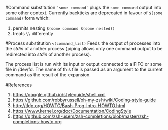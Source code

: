 #Command substitution
`` `some command` `` plugs the `some command` output into some other context.
Currently backticks are deprecated in favour of `$(some command)` form which:

1. permits nesting `$(some command $(some nested))`
2. treats `\\` differently

#Process substitution
`<(command_list)` Feeds the output of processes into the _stdin_ of another process (piping allows only one
command output to be redirected into _stdin_ of another process).

The process list is run with its input or output connected to a FIFO or some file in /dev/fd.
The name of this file is passed as an argument to the current command as the result of the expansion.

#References
 1. https://google.github.io/styleguide/shell.xml
 2. https://github.com/robbyrussell/oh-my-zsh/wiki/Coding-style-guide
 3. http://tldp.org/HOWTO/Bash-Prog-Intro-HOWTO.html
 4. https://www.kernel.org/doc/Documentation/CodingStyle
 5. https://github.com/zsh-users/zsh-completions/blob/master/zsh-completions-howto.org